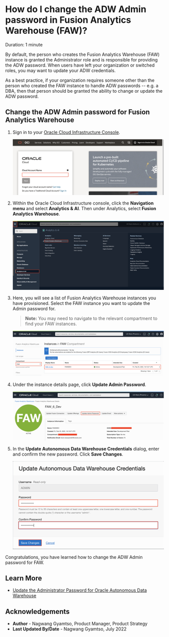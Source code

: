 # How do I change the ADW Admin password in Fusion Analytics Warehouse (FAW)?
Duration: 1 minute

By default, the person who creates the Fusion Analytics Warehouse (FAW) instance is granted the Administrator role and is responsible for providing the ADW password. When users have left your organization or switched roles, you may want to update your ADW credentials.

As a best practice, if your organization requires someone other than the person who created the FAW instance to handle ADW passwords -- e.g. a DBA, then that person should be granted the ability to change or update the ADW password.


## Change the ADW Admin password for Fusion Analytics Warehouse

1. Sign in to your [Oracle Cloud Infrastructure Console](https://cloud.oracle.com/).

    ![OCI Console login](images/oci-login.png)

2. Within the Oracle Cloud Infrastructure console, click the **Navigation menu** and select **Analytics & AI**. Then under Analytics, select **Fusion Analytics Warehouse**.

    ![Analytics & AI](images/analytics-ai.png)

3. Here, you will see a list of Fusion Analytics Warehouse instances you have provisioned. Select the FAW instance you want to update the Admin password for.

    >**Note:** You may need to navigate to the relevant compartment to find your FAW instances.

    ![Select FAW instance](images/select-instance.png)

4. Under the instance details page, click **Update Admin Password**.

    ![Update Admin Password](images/update-admin-pw.png)

5. In the **Update Autonomous Data Warehouse Credentials** dialog, enter and confirm the new password. Click **Save Changes**.

    ![Enter new password](images/new-pw.png)

Congratulations, you have learned how to change the ADW Admin password for FAW.

## Learn More

* [Update the Administrator Password for Oracle Autonomous Data Warehouse](https://docs.oracle.com/en/cloud/saas/analytics/22r2/fawag/update-administrator-password-oracle-autonomous-data-warehouse.html)

## Acknowledgements
* **Author** - Nagwang Gyamtso, Product Manager, Product Strategy
* **Last Updated By/Date** - Nagwang Gyamtso,  July 2022
